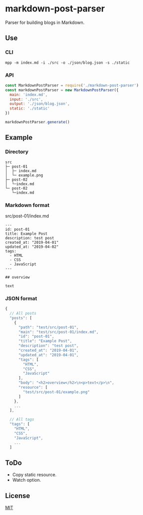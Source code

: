 # markdown-post-parser

Parser for building blogs in Markdown.

## Use

### CLI

```shell
mpp -m index.md -i ./src -o ./json/blog.json -s ./static
```

### API

```js
const MarkdownPostParser = require('./markdown-post-parser')
const markdownPostParser = new MarkdownPostParser({
  main: 'index.md',
  input: './src',
  output: './json/blog.json',
  static: './static'
})

markdownPostParser.generate()
```

## Example

### Directory

```
src
├─ post-01
│  ├─ index.md
│  └─ example.png
├─ post-02
│  └─index.md
└─ post-02
   └─index.md
```

### Markdown format

src/post-01/index.md

```
---
id: post-01
title: Example Post
description: test post
created_at: "2019-04-01"
updated_at: "2019-04-02"
tags:
  - HTML
  - CSS
  - JavaScript
---

## overview

text
```

### JSON format

```js
{
  // All posts
  "posts": [
    {
      "path": "test/src/post-01",
      "main": "test/src/post-01/index.md",
      "id": "post-01",
      "title": "Example Post",
      "description": "test post",
      "created_at": "2019-04-01",
      "updated_at": "2019-04-01",
      "tags": [
        "HTML",
        "CSS",
        "JavaScript"
      ],
      "body": "<h2>overview</h2>\n<p>text</p>\n",
      "resource": [
        "test/src/post-01/example.png"
      ]
    },
    ...
  ],

  // All tags
  "tags": [
    "HTML",
    "CSS",
    "JavaScript",
    ...
  ]
```

## ToDo

- Copy static resource.
- Watch option.

## License

[MIT](https://github.com/kimulaco/markdown-post-parser/blob/master/LICENSE)

